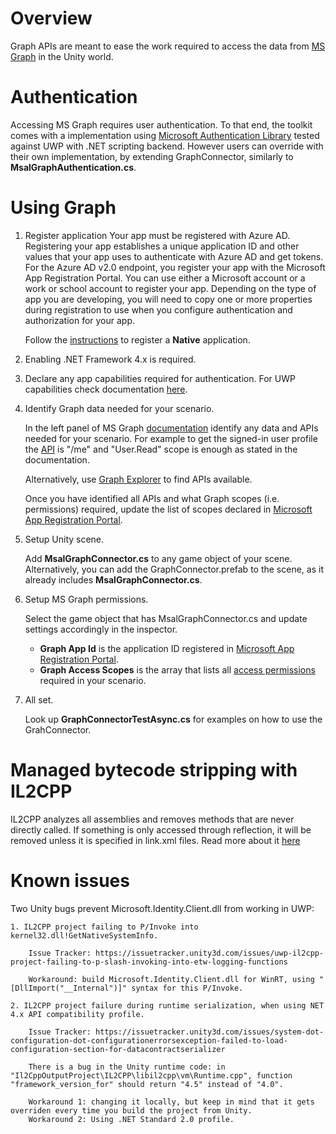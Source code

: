 # Overview
Graph APIs are meant to ease the work required to access the data from [MS Graph](https://developer.microsoft.com/en-us/graph) in the Unity world.

# Authentication
Accessing MS Graph requires user authentication. To that end, the toolkit comes with a implementation using [Microsoft Authentication Library](https://github.com/AzureAD/microsoft-authentication-library-for-dotnet) tested against UWP with .NET scripting backend. 
However users can override with their own implementation, by extending GraphConnector, similarly to **MsalGraphAuthentication.cs**.

# Using Graph
1. Register application
	Your app must be registered with Azure AD. Registering your app establishes a unique application ID and other values that your app uses to authenticate with Azure AD and get tokens. For the Azure AD v2.0 endpoint, you register your app with the Microsoft App Registration Portal. You can use either a Microsoft account or a work or school account to register your app. Depending on the type of app you are developing, you will need to copy one or more properties during registration to use when you configure authentication and authorization for your app.

	Follow the [instructions](https://developer.microsoft.com/en-us/graph/docs/concepts/auth_register_app_v2) to register a **Native** application.

2. Enabling .NET Framework 4.x is required.

3. Declare any app capabilities required for authentication. For UWP capabilities check documentation [here](https://docs.microsoft.com/en-us/windows/uwp/packaging/app-capability-declarations).

4. Identify Graph data needed for your scenario.

	In the left panel of MS Graph [documentation](https://developer.microsoft.com/en-us/graph/docs/concepts/overview) identify any data and APIs needed for your scenario. For example to get the signed-in user profile the [API](https://developer.microsoft.com/en-us/graph/docs/api-reference/v1.0/api/user_get) is "/me" and "User.Read" scope is enough as stated in the documentation.
	
	Alternatively, use [Graph Explorer](https://developer.microsoft.com/en-us/graph/graph-explorer) to find APIs available.
	
	Once you have identified all APIs and what Graph scopes (i.e. permissions) required, update the list of scopes declared in [Microsoft App Registration Portal](https://apps.dev.microsoft.com/).

5. Setup Unity scene.

	Add **MsalGraphConnector.cs** to any game object of your scene. Alternatively, you can add the GraphConnector.prefab to the scene, as it already includes **MsalGraphConnector.cs**.

6. Setup MS Graph permissions.

	Select the game object that has MsalGraphConnector.cs and update settings accordingly in the inspector.
	* **Graph App Id** is the application ID registered in [Microsoft App Registration Portal](https://apps.dev.microsoft.com/).
	* **Graph Access Scopes** is the array that lists all [access permissions](https://developer.microsoft.com/en-us/graph/docs/concepts/permissions_reference) required in your scenario.

7. All set. 

	Look up **GraphConnectorTestAsync.cs** for examples on how to use the GrahConnector.

# Managed bytecode stripping with IL2CPP
IL2CPP analyzes all assemblies and removes methods that are never directly called. If something is only accessed through reflection, it will be removed unless it is specified in link.xml files. Read more about it [here](https://docs.unity3d.com/Manual/IL2CPP-BytecodeStripping.html) 

# Known issues
Two Unity bugs prevent Microsoft.Identity.Client.dll from working in UWP:

	1. IL2CPP project failing to P/Invoke into kernel32.dll!GetNativeSystemInfo. 

		Issue Tracker: https://issuetracker.unity3d.com/issues/uwp-il2cpp-project-failing-to-p-slash-invoking-into-etw-logging-functions

		Workaround: build Microsoft.Identity.Client.dll for WinRT, using "[DllImport("__Internal")]" syntax for this P/Invoke.

	2. IL2CPP project failure during runtime serialization, when using NET 4.x API compatibility profile. 

		Issue Tracker: https://issuetracker.unity3d.com/issues/system-dot-configuration-dot-configurationerrorsexception-failed-to-load-configuration-section-for-datacontractserializer

		There is a bug in the Unity runtime code: in "Il2CppOutputProject\IL2CPP\libil2cpp\vm\Runtime.cpp", function "framework_version_for" should return "4.5" instead of "4.0".
		
		Workaround 1: changing it locally, but keep in mind that it gets overriden every time you build the project from Unity. 
		Workaround 2: Using .NET Standard 2.0 profile.
